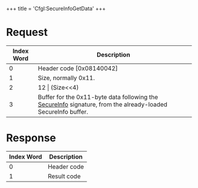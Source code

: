 +++
title = 'CfgI:SecureInfoGetData'
+++

# Request

| Index Word | Description                                                                                                                                        |
|------------|----------------------------------------------------------------------------------------------------------------------------------------------------|
| 0          | Header code \[0x08140042\]                                                                                                                         |
| 1          | Size, normally 0x11.                                                                                                                               |
| 2          | 12 \| (Size\<\<4)                                                                                                                                  |
| 3          | Buffer for the 0x11-byte data following the [SecureInfo](Nandrw/sys/SecureInfo_A "wikilink") signature, from the already-loaded SecureInfo buffer. |

# Response

| Index Word | Description |
|------------|-------------|
| 0          | Header code |
| 1          | Result code |